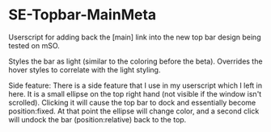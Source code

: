 SE-Topbar-MainMeta
==================

Userscript for adding back the [main] link into the new top bar design being tested on mSO.

Styles the bar as light (similar to the coloring before the beta). 
Overrides the hover styles to correlate with the light styling.

Side feature:
There is a side feature that I use in my userscript which I left in here.
It is a small ellipse on the top right hand (not visible if the window isn't scrolled).
Clicking it will cause the top bar to dock and essentially become position:fixed.
At that point the ellipse will change color, and a second click will undock the bar (position:relative) back to the top.
